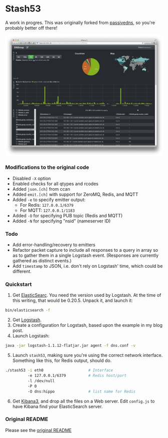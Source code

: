 # Stash53

A work in progres. This was originally forked from [passivedns](https://github.com/gamelinux/passivedns), so you're probably better off there!

![](jmbp-603.jpg)

### Modifications to the original code

* Disabled `-X` option
* Enabled checks for all qtypes and rcodes
* Added `json.[ch]` from ccan
* Added `emit.[ch]` with support for ZeroMQ, Redis, and MQTT
* Added `-e` to specify emitter output:
  * For Redis: `127.0.0.1/6379`
  * For MQTT: `127.0.0.1/1183`
* Added `-O` for specifying PUB topic (Redis and MQTT)
* Added `-N` for specifying "nsid" (nameserver ID)

### Todo

* Add error-handling/recovery to emitters
* Refactor packet capture to include all responses to a query in array so as to gather them in a single Logstash event. (Responses are currently gathered as distinct events.)
* Add `timestamp` to JSON, i.e. don't rely on Logstash' time, which could be different.
  
### Quickstart

1. Get [ElasticSearc](http://www.elasticsearch.org). You need the version used by
   Logstash. At the time of this writing, that would be 0.20.5. Unpack it, and launch
   it:
```bash
bin/elasticsearch -f
```

2. Get [Logstash](http://logstash.net).
3. Create a configuration for Logstash, based upon the example in my blog post.
4. Launch Logstash:
```bash
java -jar logstash-1.1.12-flatjar.jar agent -f dns.conf -v
```
5. Launch `stash53`, making sure you're using the correct network interface. Something
   like this, for Redis output, should do.
```bash
./stash53 -i eth0                    # Interface
          -e 127.0.0.1/6379          # Redis host/port
          -l /dev/null
          -P 0
          -O dns:hippo               # list name for Redis
```
6. Get [Kibana3](http://three.kibana.org), and drop all the files on a Web server.
   Edit `config.js` to have Kibana find your ElasticSearch server.

### Original README

Please see the [original README](README)

